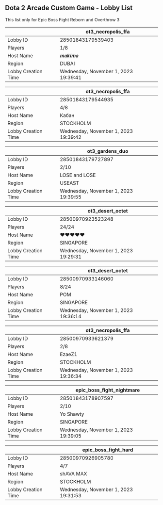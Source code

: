 ## Dota 2 Arcade Custom Game - Lobby List

This list only for Epic Boss Fight Reborn and Overthrow 3

|  | ot3_necropolis_ffa |
| ------ | ------ |
| Lobby ID | 28501843179539403 |
| Players | 1/8 |
| Host Name | 𝒎𝒂𝒌𝒊𝒎𝒂 |
| Region | DUBAI |
| Lobby Creation Time | Wednesday, November 1, 2023 19:39:41 |


|  | ot3_necropolis_ffa |
| ------ | ------ |
| Lobby ID | 28501843179544935 |
| Players | 4/8 |
| Host Name | Кабан |
| Region | STOCKHOLM |
| Lobby Creation Time | Wednesday, November 1, 2023 19:39:42 |


|  | ot3_gardens_duo |
| ------ | ------ |
| Lobby ID | 28501843179727897 |
| Players | 2/10 |
| Host Name | LOSE and LOSE |
| Region | USEAST |
| Lobby Creation Time | Wednesday, November 1, 2023 19:39:55 |


|  | ot3_desert_octet |
| ------ | ------ |
| Lobby ID | 28500970923523248 |
| Players | 24/24 |
| Host Name | ♥♥♥♥♥ |
| Region | SINGAPORE |
| Lobby Creation Time | Wednesday, November 1, 2023 19:29:31 |


|  | ot3_desert_octet |
| ------ | ------ |
| Lobby ID | 28500970933146060 |
| Players | 8/24 |
| Host Name | POM |
| Region | SINGAPORE |
| Lobby Creation Time | Wednesday, November 1, 2023 19:36:14 |


|  | ot3_necropolis_ffa |
| ------ | ------ |
| Lobby ID | 28500970933621379 |
| Players | 2/8 |
| Host Name | EzaeZ1 |
| Region | STOCKHOLM |
| Lobby Creation Time | Wednesday, November 1, 2023 19:36:34 |


|  | epic_boss_fight_nightmare |
| ------ | ------ |
| Lobby ID | 28501843178907597 |
| Players | 2/10 |
| Host Name | Yo Shawty |
| Region | SINGAPORE |
| Lobby Creation Time | Wednesday, November 1, 2023 19:39:05 |


|  | epic_boss_fight_hard |
| ------ | ------ |
| Lobby ID | 28500970926905780 |
| Players | 4/7 |
| Host Name | shAVA MAX |
| Region | STOCKHOLM |
| Lobby Creation Time | Wednesday, November 1, 2023 19:31:53 |


